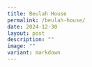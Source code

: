 ```yaml
---
title: Beulah House
permalink: /beulah-house/
date: 2024-12-30
layout: post
description: ""
image: ""
variant: markdown
---
```

